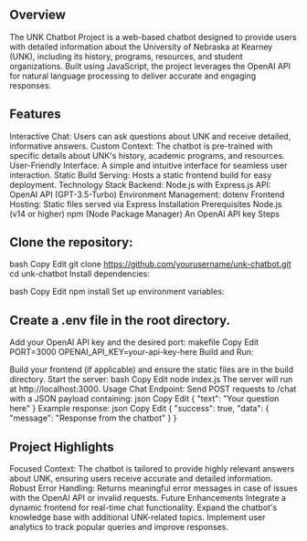 ## Overview
The UNK Chatbot Project is a web-based chatbot designed to provide users with detailed information about the University of Nebraska at Kearney (UNK), including its history, programs, resources, and student organizations. Built using JavaScript, the project leverages the OpenAI API for natural language processing to deliver accurate and engaging responses.

## Features
Interactive Chat: Users can ask questions about UNK and receive detailed, informative answers.
Custom Context: The chatbot is pre-trained with specific details about UNK's history, academic programs, and resources.
User-Friendly Interface: A simple and intuitive interface for seamless user interaction.
Static Build Serving: Hosts a static frontend build for easy deployment.
Technology Stack
Backend: Node.js with Express.js
API: OpenAI API (GPT-3.5-Turbo)
Environment Management: dotenv
Frontend Hosting: Static files served via Express
Installation
Prerequisites
Node.js (v14 or higher)
npm (Node Package Manager)
An OpenAI API key
Steps
## Clone the repository:

bash
Copy
Edit
git clone https://github.com/yourusername/unk-chatbot.git
cd unk-chatbot
Install dependencies:

bash
Copy
Edit
npm install
Set up environment variables:

## Create a .env file in the root directory.
Add your OpenAI API key and the desired port:
makefile
Copy
Edit
PORT=3000
OPENAI_API_KEY=your-api-key-here
Build and Run:

Build your frontend (if applicable) and ensure the static files are in the build directory.
Start the server:
bash
Copy
Edit
node index.js
The server will run at http://localhost:3000.
Usage
Chat Endpoint: Send POST requests to /chat with a JSON payload containing:
json
Copy
Edit
{
  "text": "Your question here"
}
Example response:
json
Copy
Edit
{
  "success": true,
  "data": {
    "message": "Response from the chatbot"
  }
}
## Project Highlights
Focused Context: The chatbot is tailored to provide highly relevant answers about UNK, ensuring users receive accurate and detailed information.
Robust Error Handling: Returns meaningful error messages in case of issues with the OpenAI API or invalid requests.
Future Enhancements
Integrate a dynamic frontend for real-time chat functionality.
Expand the chatbot's knowledge base with additional UNK-related topics.
Implement user analytics to track popular queries and improve responses.
